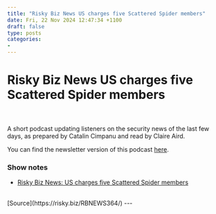 ```yaml
---
title: "Risky Biz News US charges five Scattered Spider members"
date: Fri, 22 Nov 2024 12:47:34 +1100
draft: false
type: posts
categories: 
- 
---
```

# Risky Biz News US charges five Scattered Spider members

<br/>

<br/>
A short podcast updating listeners on the security news of the last few days, as prepared by Catalin Cimpanu and read by Claire Aird.

You can find the newsletter version of this podcast [here](https://news.risky.biz).

### Show notes

-   [Risky Biz News: US charges five Scattered Spider members](https://news.risky.biz/risky-biz-news-us-charges-five-scattered-spider-members/)

<br/>
[Source](https://risky.biz/RBNEWS364/)
---
